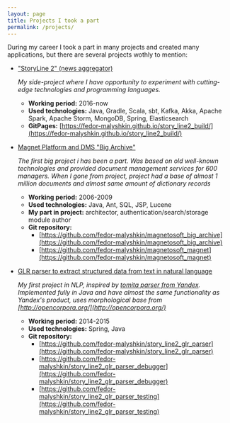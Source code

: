 ```yaml
---
layout: page
title: Projects I took a part
permalink: /projects/
---
```


During my career I took a part in many projects and created many applications,
but there are several projects wothly to mention:


* ["StoryLine 2" (news aggregator)](/projects/story_line2)

  _My side-project where I have opportunity to experiment with cutting-edge technologies and programming languages._
  * **Working period:** 2016-now
  * **Used technologies:** Java, Gradle, Scala, sbt, Kafka, Akka, Apache Spark, Apache Storm, MongoDB, Spring, Elasticsearch
  * **GitPages:** [https://fedor-malyshkin.github.io/story_line2_build/](https://fedor-malyshkin.github.io/story_line2_build/)


* [Magnet Platform and DMS "Big Archive"](/projects/magnet_big_archive)

  _The first big project i has been a part. Was based on old well-known technologies and  provided document management services for 600 managers. When I gone from project, project had a base of almost 1 million documents and almost same amount of dictionary records_
  * **Working period:** 2006-2009
  * **Used technologies:** Java, Ant, SQL, JSP, Lucene
  * **My part in project:** architector, authentication/search/storage module author
  * **Git repository:**
  	* [https://github.com/fedor-malyshkin/magnetosoft_big_archive](https://github.com/fedor-malyshkin/magnetosoft_big_archive)
  	* [https://github.com/fedor-malyshkin/magnetosoft_magnet](https://github.com/fedor-malyshkin/magnetosoft_magnet)


* [GLR parser to extract structured data from text in natural language](/projects/glr_parser)

  _My first project in NLP, inspired by [tomita parser from Yandex](https://tech.yandex.ru/tomita/). Implemented fully in Java and have almost the same functionality as Yandex's product, uses morphological base from [http://opencorpora.org/](http://opencorpora.org/)_
  * **Working period:** 2014-2015
  * **Used technologies:** Spring, Java
  * **Git repository:**
  	* [https://github.com/fedor-malyshkin/story_line2_glr_parser](https://github.com/fedor-malyshkin/story_line2_glr_parser)
  	* [https://github.com/fedor-malyshkin/story_line2_glr_parser_debugger](https://github.com/fedor-malyshkin/story_line2_glr_parser_debugger)
  	* [https://github.com/fedor-malyshkin/story_line2_glr_parser_testing](https://github.com/fedor-malyshkin/story_line2_glr_parser_testing)
